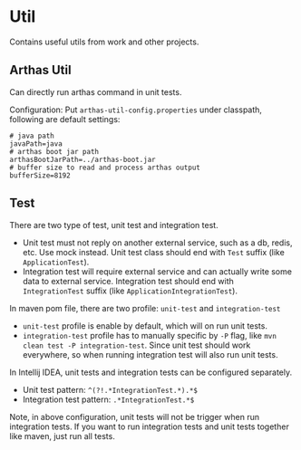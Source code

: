 # Util

Contains useful utils from work and other projects.

## Arthas Util

Can directly run arthas command in unit tests.

Configuration:
Put `arthas-util-config.properties` under classpath, following are default settings:

```properties
# java path
javaPath=java
# arthas boot jar path
arthasBootJarPath=../arthas-boot.jar
# buffer size to read and process arthas output
bufferSize=8192
```

## Test

There are two type of test, unit test and integration test.

- Unit test must not reply on another external service, such as a db, redis, etc. Use mock instead. Unit test class
  should end with `Test` suffix (like `ApplicationTest`).
- Integration test will require external service and can actually write some data to external service. Integration test
  should end with `IntegrationTest` suffix (like `ApplicationIntegrationTest`).

In maven pom file, there are two profile: `unit-test` and `integration-test`

- `unit-test` profile is enable by default, which will on run unit tests.
- `integration-test` profile has to manually specific by `-P` flag, like `mvn clean test -P integration-test`. Since
  unit test should work everywhere, so when running integration test will also run unit tests.

In Intellij IDEA, unit tests and integration tests can be configured separately.

- Unit test pattern: `^(?!.*IntegrationTest.*).*$`
- Integration test pattern: `.*IntegrationTest.*$`

Note, in above configuration, unit tests will not be trigger when run integration tests. If you want to run integration
tests and unit tests together like maven, just run all tests.


